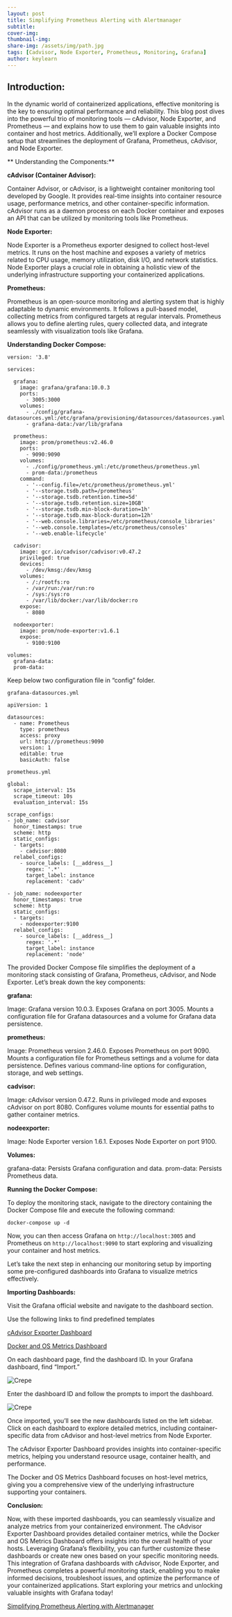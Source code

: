 ```yaml
---
layout: post
title: Simplifying Prometheus Alerting with Alertmanager
subtitle: 
cover-img: 
thumbnail-img: 
share-img: /assets/img/path.jpg
tags: [Cadvisor, Node Exporter, Prometheus, Monitoring, Grafana]
author: keylearn
---
```


## Introduction:

In the dynamic world of containerized applications, effective monitoring is the key to ensuring optimal performance and reliability. This blog post dives into the powerful trio of monitoring tools — cAdvisor, Node Exporter, and Prometheus — and explains how to use them to gain valuable insights into container and host metrics. Additionally, we’ll explore a Docker Compose setup that streamlines the deployment of Grafana, Prometheus, cAdvisor, and Node Exporter.

** Understanding the Components:**

**cAdvisor (Container Advisor):**

Container Advisor, or cAdvisor, is a lightweight container monitoring tool developed by Google. It provides real-time insights into container resource usage, performance metrics, and other container-specific information. cAdvisor runs as a daemon process on each Docker container and exposes an API that can be utilized by monitoring tools like Prometheus.

**Node Exporter:**

Node Exporter is a Prometheus exporter designed to collect host-level metrics. It runs on the host machine and exposes a variety of metrics related to CPU usage, memory utilization, disk I/O, and network statistics. Node Exporter plays a crucial role in obtaining a holistic view of the underlying infrastructure supporting your containerized applications.

**Prometheus:**

Prometheus is an open-source monitoring and alerting system that is highly adaptable to dynamic environments. It follows a pull-based model, collecting metrics from configured targets at regular intervals. Prometheus allows you to define alerting rules, query collected data, and integrate seamlessly with visualization tools like Grafana.

**Understanding Docker Compose:**

~~~
version: '3.8'

services:

  grafana:
    image: grafana/grafana:10.0.3
    ports:
      - 3005:3000
    volumes:
      - ./config/grafana-datasources.yml:/etc/grafana/provisioning/datasources/datasources.yaml
      - grafana-data:/var/lib/grafana
  
  prometheus:
    image: prom/prometheus:v2.46.0
    ports:
      - 9090:9090
    volumes:
      - ./config/prometheus.yml:/etc/prometheus/prometheus.yml
      - prom-data:/prometheus
    command:
      - '--config.file=/etc/prometheus/prometheus.yml'
      - '--storage.tsdb.path=/prometheus'
      - '--storage.tsdb.retention.time=5d'
      - '--storage.tsdb.retention.size=10GB'
      - '--storage.tsdb.min-block-duration=1h'
      - '--storage.tsdb.max-block-duration=12h'
      - '--web.console.libraries=/etc/prometheus/console_libraries'
      - '--web.console.templates=/etc/prometheus/consoles'
      - '--web.enable-lifecycle'

  cadvisor:
    image: gcr.io/cadvisor/cadvisor:v0.47.2
    privileged: true
    devices:
      - /dev/kmsg:/dev/kmsg
    volumes:
      - /:/rootfs:ro
      - /var/run:/var/run:ro
      - /sys:/sys:ro
      - /var/lib/docker:/var/lib/docker:ro
    expose:
      - 8080

  nodeexporter:
    image: prom/node-exporter:v1.6.1
    expose:
      - 9100:9100

volumes:
  grafana-data:
  prom-data:
~~~
  
Keep below two configuration file in “config” folder.

`grafana-datasources.yml`

~~~
apiVersion: 1

datasources: 
  - name: Prometheus
    type: prometheus
    access: proxy
    url: http://prometheus:9090
    version: 1
    editable: true
    basicAuth: false
~~~
	
`prometheus.yml`

~~~
global:
  scrape_interval: 15s
  scrape_timeout: 10s
  evaluation_interval: 15s

scrape_configs:
- job_name: cadvisor
  honor_timestamps: true
  scheme: http
  static_configs:
  - targets:
    - cadvisor:8080
  relabel_configs:
    - source_labels: [__address__]
      regex: '.*'
      target_label: instance
      replacement: 'cadv'

- job_name: nodeexporter
  honor_timestamps: true
  scheme: http
  static_configs:
  - targets:
    - nodeexporter:9100
  relabel_configs:
    - source_labels: [__address__]
      regex: '.*'
      target_label: instance
      replacement: 'node'
~~~

The provided Docker Compose file simplifies the deployment of a monitoring stack consisting of Grafana, Prometheus, cAdvisor, and Node Exporter. Let’s break down the key components:

**grafana:**

Image: Grafana version 10.0.3.
Exposes Grafana on port 3005.
Mounts a configuration file for Grafana datasources and a volume for Grafana data persistence.

**prometheus:**

Image: Prometheus version 2.46.0.
Exposes Prometheus on port 9090.
Mounts a configuration file for Prometheus settings and a volume for data persistence.
Defines various command-line options for configuration, storage, and web settings.

**cadvisor:**

Image: cAdvisor version 0.47.2.
Runs in privileged mode and exposes cAdvisor on port 8080.
Configures volume mounts for essential paths to gather container metrics.

**nodeexporter:**

Image: Node Exporter version 1.6.1.
Exposes Node Exporter on port 9100.

**Volumes:**

grafana-data: Persists Grafana configuration and data.
prom-data: Persists Prometheus data.

**Running the Docker Compose:**

To deploy the monitoring stack, navigate to the directory containing the Docker Compose file and execute the following command:

~~~
docker-compose up -d
~~~

Now, you can then access Grafana on `http://localhost:3005` and Prometheus on `http://localhost:9090` to start exploring and visualizing your container and host metrics.

Let’s take the next step in enhancing our monitoring setup by importing some pre-configured dashboards into Grafana to visualize metrics effectively.

**Importing Dashboards:**

Visit the Grafana official website and navigate to the dashboard section.

Use the following links to find predefined templates

[cAdvisor Exporter Dashboard](https://grafana.com/grafana/dashboards/14282-cadvisor-exporter/)

[Docker and OS Metrics Dashboard](https://grafana.com/grafana/dashboards/10566-docker-and-os-metrics/)

On each dashboard page, find the dashboard ID. In your Grafana dashboard, find “Import.”

![Crepe](/assets/img/monit-1.webp)

Enter the dashboard ID and follow the prompts to import the dashboard.

![Crepe](/assets/img/monit-2.webp)

Once imported, you’ll see the new dashboards listed on the left sidebar. Click on each dashboard to explore detailed metrics, including container-specific data from cAdvisor and host-level metrics from Node Exporter.

The cAdvisor Exporter Dashboard provides insights into container-specific metrics, helping you understand resource usage, container health, and performance.

The Docker and OS Metrics Dashboard focuses on host-level metrics, giving you a comprehensive view of the underlying infrastructure supporting your containers.

**Conclusion:**

Now, with these imported dashboards, you can seamlessly visualize and analyze metrics from your containerized environment. The cAdvisor Exporter Dashboard provides detailed container metrics, while the Docker and OS Metrics Dashboard offers insights into the overall health of your hosts. Leveraging Grafana’s flexibility, you can further customize these dashboards or create new ones based on your specific monitoring needs. 
This integration of Grafana dashboards with cAdvisor, Node Exporter, and Prometheus completes a powerful monitoring stack, enabling you to make informed decisions, troubleshoot issues, and optimize the performance of your containerized applications. Start exploring your metrics and unlocking valuable insights with Grafana today!

[Simplifying Prometheus Alerting with Alertmanager](https://lahirumw.github.io/2025-01-30-prometheus-alertmanager/)